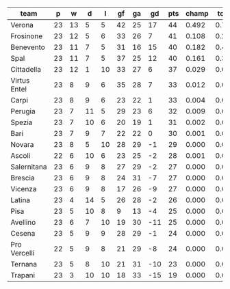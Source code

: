|     team     | p  | w  | d  | l  | gf | ga | gd  | pts | champ | top2  | top3  | top4  |  5-7  | bot4  | bot3  | bot2  |
|--------------|----|----|----|----|----|----|-----|-----|-------|-------|-------|-------|-------|-------|-------|-------|
| Verona       | 23 | 13 |  5 |  5 | 42 | 25 |  17 |  44 | 0.492 | 0.722 | 0.851 | 0.922 | 0.069 | 0.000 | 0.000 | 0.000|
| Frosinone    | 23 | 12 |  5 |  6 | 33 | 26 |   7 |  41 | 0.108 | 0.276 | 0.466 | 0.638 | 0.271 | 0.000 | 0.000 | 0.000|
| Benevento    | 23 | 11 |  7 |  5 | 31 | 16 |  15 |  40 | 0.182 | 0.416 | 0.614 | 0.762 | 0.192 | 0.000 | 0.000 | 0.000|
| Spal         | 23 | 11 |  7 |  5 | 37 | 25 |  12 |  40 | 0.161 | 0.377 | 0.569 | 0.726 | 0.210 | 0.000 | 0.000 | 0.000|
| Cittadella   | 23 | 12 |  1 | 10 | 33 | 27 |   6 |  37 | 0.029 | 0.097 | 0.212 | 0.344 | 0.386 | 0.001 | 0.001 | 0.000|
| Virtus Entel | 23 |  8 |  9 |  6 | 35 | 28 |   7 |  33 | 0.012 | 0.043 | 0.098 | 0.189 | 0.368 | 0.006 | 0.002 | 0.001|
| Carpi        | 23 |  8 |  9 |  6 | 23 | 22 |   1 |  33 | 0.004 | 0.017 | 0.048 | 0.104 | 0.276 | 0.013 | 0.005 | 0.001|
| Perugia      | 23 |  7 | 11 |  5 | 29 | 23 |   6 |  32 | 0.009 | 0.033 | 0.081 | 0.155 | 0.337 | 0.008 | 0.004 | 0.002|
| Spezia       | 23 |  7 | 10 |  6 | 20 | 19 |   1 |  31 | 0.002 | 0.009 | 0.023 | 0.054 | 0.211 | 0.026 | 0.012 | 0.004|
| Bari         | 23 |  7 |  9 |  7 | 22 | 22 |   0 |  30 | 0.001 | 0.003 | 0.010 | 0.027 | 0.146 | 0.052 | 0.028 | 0.012|
| Novara       | 23 |  8 |  5 | 10 | 28 | 29 |  -1 |  29 | 0.000 | 0.002 | 0.005 | 0.014 | 0.092 | 0.100 | 0.063 | 0.026|
| Ascoli       | 22 |  6 | 10 |  6 | 23 | 25 |  -2 |  28 | 0.001 | 0.004 | 0.012 | 0.028 | 0.135 | 0.067 | 0.038 | 0.015|
| Salernitana  | 23 |  6 |  9 |  8 | 27 | 29 |  -2 |  27 | 0.000 | 0.001 | 0.006 | 0.013 | 0.088 | 0.115 | 0.065 | 0.030|
| Brescia      | 23 |  6 |  9 |  8 | 24 | 31 |  -7 |  27 | 0.000 | 0.000 | 0.001 | 0.003 | 0.030 | 0.258 | 0.167 | 0.087|
| Vicenza      | 23 |  6 |  9 |  8 | 17 | 26 |  -9 |  27 | 0.000 | 0.000 | 0.001 | 0.002 | 0.022 | 0.272 | 0.180 | 0.095|
| Latina       | 23 |  4 | 14 |  5 | 26 | 28 |  -2 |  26 | 0.000 | 0.001 | 0.002 | 0.007 | 0.060 | 0.165 | 0.101 | 0.048|
| Pisa         | 23 |  5 | 10 |  8 |  9 | 13 |  -4 |  25 | 0.000 | 0.000 | 0.001 | 0.002 | 0.018 | 0.323 | 0.215 | 0.116|
| Avellino     | 23 |  6 |  7 | 10 | 19 | 30 | -11 |  25 | 0.000 | 0.000 | 0.000 | 0.000 | 0.009 | 0.477 | 0.351 | 0.220|
| Cesena       | 23 |  5 |  9 |  9 | 28 | 29 |  -1 |  24 | 0.000 | 0.001 | 0.003 | 0.009 | 0.068 | 0.152 | 0.092 | 0.047|
| Pro Vercelli | 22 |  5 |  9 |  8 | 21 | 29 |  -8 |  24 | 0.000 | 0.000 | 0.000 | 0.001 | 0.009 | 0.452 | 0.340 | 0.206|
| Ternana      | 23 |  5 |  8 | 10 | 21 | 31 | -10 |  23 | 0.000 | 0.000 | 0.000 | 0.000 | 0.003 | 0.612 | 0.494 | 0.342|
| Trapani      | 23 |  3 | 10 | 10 | 18 | 33 | -15 |  19 | 0.000 | 0.000 | 0.000 | 0.000 | 0.000 | 0.901 | 0.843 | 0.749|
